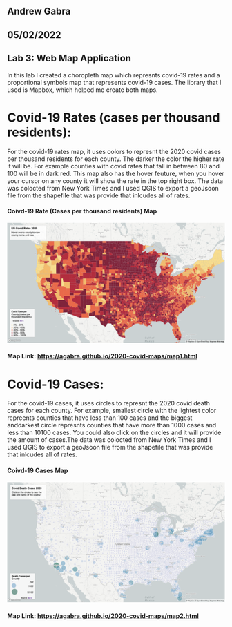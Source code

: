 ## Andrew Gabra
## 05/02/2022
## Lab 3: Web Map Application

In this lab I created a choropleth map which represnts covid-19 rates and a proportional symbols map that represents covid-19 cases. The library that I used is Mapbox, which helped me create both maps.

# Covid-19 Rates (cases per thousand residents):
For the covid-19 rates map, it uses colors to represnt the 2020 covid cases per thousand residents for each county. The darker the color the higher rate it will be. For example counties with covid rates that fall in between 80 and 100 will be in dark red. This map also has the hover feuture, when you hover your cursor on any county it will show the rate in the top right box. The data was colocted from New York Times and I used QGIS to export a geoJsoon file from the shapefile that was provide that inlcudes all of rates.

#### Coivd-19 Rate (Cases per thousand residents) Map
![ScreenShot](/img/map1.png)

#### Map Link: https://agabra.github.io/2020-covid-maps/map1.html 

# Covid-19 Cases:
For the covid-19 cases, it uses circles to represnt the 2020 covid death cases for each county. For example, smallest circle with the lightest color repreents counties that have less than 100 cases and the biggest anddarkest circle represnts counties that have more than 1000 cases and less than 10100 cases. You could also click on the circles and it will provide the amount of cases.The data was colocted from New York Times and I used QGIS to export a geoJsoon file from the shapefile that was provide that inlcudes all of rates.

#### Coivd-19 Cases Map
![ScreenShot](/img/map2.png)

#### Map Link: https://agabra.github.io/2020-covid-maps/map2.html
